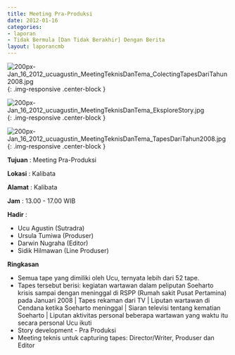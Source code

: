 ```yaml
---
title: Meeting Pra-Produksi
date: 2012-01-16
categories:
- laporan
- Tidak Bermula [Dan Tidak Berakhir] Dengan Berita
layout: laporancmb
---
```



![200px-Jan_16_2012_ucuagustin_MeetingTeknisDanTema_ColectingTapesDariTahun2008.jpg](/uploads/200px-Jan_16_2012_ucuagustin_MeetingTeknisDanTema_ColectingTapesDariTahun2008.jpg){: .img-responsive .center-block }

![200px-Jan_16_2012_ucuagustin_MeetingTeknisDanTema_EksploreStory.jpg](/uploads/200px-Jan_16_2012_ucuagustin_MeetingTeknisDanTema_EksploreStory.jpg){: .img-responsive .center-block }

![200px-Jan_16_2012_ucuagustin_MeetingTeknisDanTema_TapesDariTahun2008.jpg](/uploads/200px-Jan_16_2012_ucuagustin_MeetingTeknisDanTema_TapesDariTahun2008.jpg){: .img-responsive .center-block }


**Tujuan** : Meeting Pra-Produksi

**Lokasi** : Kalibata 

**Alamat** : Kalibata 

**Jam** : 13.00 - 17.00 WIB 

**Hadir** :
* Ucu Agustin (Sutradra)
* Ursula Tumiwa (Produser)
* Darwin Nugraha (Editor)
* Sidik Hilmawan (Line Produser)

**Ringkasan** 
* Semua tape yang dimiliki oleh Ucu, ternyata lebih dari 52 tape.
* Tapes tersebut berisi: kegiatan wartawan dalam peliputan Soeharto krisis sampai dengan meninggal di RSPP (Rumah sakit Pusat Pertamina) pada Januari 2008 | Tapes rekaman dari TV | Liputan wartawan di Cendana ketika Soeharto meninggal | Siaran televisi tentang kematian Soeharto | Liputan aktivitas personal beberapa wartawan yang waktu itu secara personal Ucu ikuti
* Story development - Pra Produksi
* Meeting teknis untuk capturing tapes: Director/Writer, Produser dan Editor
